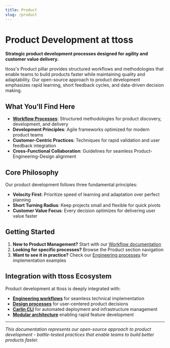 ```yaml
---
title: Product
slug: /product
---
```


# Product Development at ttoss

**Strategic product development processes designed for agility and customer value delivery.**

ttoss's Product pillar provides structured workflows and methodologies that enable teams to build products faster while maintaining quality and adaptability. Our open-source approach to product development emphasizes rapid learning, short feedback cycles, and data-driven decision making.

## What You'll Find Here

- **[Workflow Processes](/docs/product/workflow)**: Structured methodologies for product discovery, development, and delivery
- **Development Principles**: Agile frameworks optimized for modern product teams
- **Customer-Centric Practices**: Techniques for rapid validation and user feedback integration
- **Cross-Functional Collaboration**: Guidelines for seamless Product-Engineering-Design alignment

## Core Philosophy

Our product development follows three fundamental principles:

- **Velocity First**: Prioritize speed of learning and adaptation over perfect planning
- **Short Turning Radius**: Keep projects small and flexible for quick pivots
- **Customer Value Focus**: Every decision optimizes for delivering user value faster

## Getting Started

1. **New to Product Management?** Start with our [Workflow documentation](/docs/product/workflow)
2. **Looking for specific processes?** Browse the Product section navigation
3. **Want to see it in practice?** Check our [Engineering processes](/docs/engineering) for implementation examples

## Integration with ttoss Ecosystem

Product development at ttoss is deeply integrated with:

- **[Engineering workflows](/docs/engineering)** for seamless technical implementation
- **[Design processes](/docs/design)** for user-centered product decisions
- **[Carlin CLI](/docs/carlin)** for automated deployment and infrastructure management
- **[Modular architecture](/docs/modules)** enabling rapid feature development

---

_This documentation represents our open-source approach to product development - battle-tested practices that enable teams to build better products faster._
